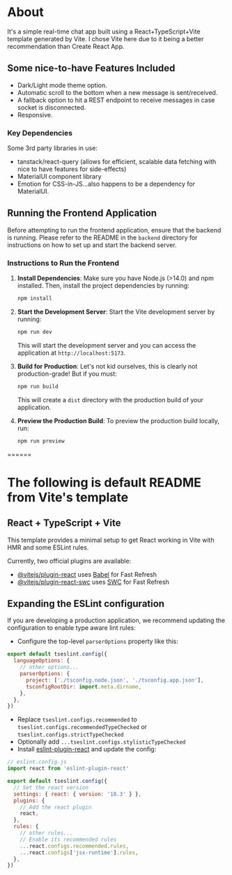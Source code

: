 # About

It's a simple real-time chat app built using a React+TypeScript+Vite template generated by Vite. I chose Vite here due to it being a better recommendation than Create React App.

## Some nice-to-have Features Included

- Dark/Light mode theme option.
- Automatic scroll to the bottom when a new message is sent/received.
- A fallback option to hit a REST endpoint to receive messages in case socket is disconnected.
- Responsive.

### Key Dependencies

Some 3rd party libraries in use:

- tanstack/react-query (allows for efficient, scalable data fetching with nice to have features for side-effects)
- MaterialUI component library
- Emotion for CSS-in-JS...also happens to be a dependency for MaterialUI.

## Running the Frontend Application

Before attempting to run the frontend application, ensure that the backend is running. Please refer to the README in the `backend` directory for instructions on how to set up and start the backend server.

### Instructions to Run the Frontend

1. **Install Dependencies**:
   Make sure you have Node.js (>14.0) and npm installed. Then, install the project dependencies by running:

   ```sh
   npm install
   ```

2. **Start the Development Server**:
   Start the Vite development server by running:

   ```sh
   npm run dev
   ```

   This will start the development server and you can access the application at `http://localhost:5173`.

3. **Build for Production**:
   Let's not kid ourselves, this is clearly not production-grade! But if you must:

   ```sh
   npm run build
   ```

   This will create a `dist` directory with the production build of your application.

4. **Preview the Production Build**:
   To preview the production build locally, run:

   ```sh
   npm run preview
   ```

======

# The following is default README from Vite's template

## React + TypeScript + Vite

This template provides a minimal setup to get React working in Vite with HMR and some ESLint rules.

Currently, two official plugins are available:

- [@vitejs/plugin-react](https://github.com/vitejs/vite-plugin-react/blob/main/packages/plugin-react/README.md) uses [Babel](https://babeljs.io/) for Fast Refresh
- [@vitejs/plugin-react-swc](https://github.com/vitejs/vite-plugin-react-swc) uses [SWC](https://swc.rs/) for Fast Refresh

## Expanding the ESLint configuration

If you are developing a production application, we recommend updating the configuration to enable type aware lint rules:

- Configure the top-level `parserOptions` property like this:

```js
export default tseslint.config({
  languageOptions: {
    // other options...
    parserOptions: {
      project: ['./tsconfig.node.json', './tsconfig.app.json'],
      tsconfigRootDir: import.meta.dirname,
    },
  },
})
```

- Replace `tseslint.configs.recommended` to `tseslint.configs.recommendedTypeChecked` or `tseslint.configs.strictTypeChecked`
- Optionally add `...tseslint.configs.stylisticTypeChecked`
- Install [eslint-plugin-react](https://github.com/jsx-eslint/eslint-plugin-react) and update the config:

```js
// eslint.config.js
import react from 'eslint-plugin-react'

export default tseslint.config({
  // Set the react version
  settings: { react: { version: '18.3' } },
  plugins: {
    // Add the react plugin
    react,
  },
  rules: {
    // other rules...
    // Enable its recommended rules
    ...react.configs.recommended.rules,
    ...react.configs['jsx-runtime'].rules,
  },
})
```
